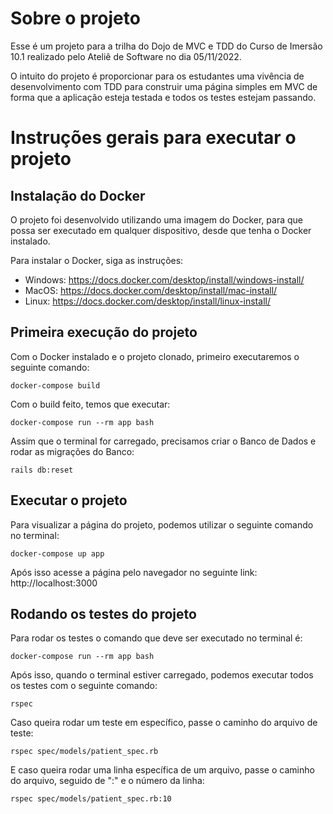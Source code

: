 # Sobre o projeto
Esse é um projeto para a trilha do Dojo de MVC e TDD do Curso de Imersão 10.1 realizado pelo Ateliê de Software no dia 05/11/2022.

O intuito do projeto é proporcionar para os estudantes uma vivência de desenvolvimento com TDD para construir uma página simples em MVC de forma que a aplicação esteja testada e todos os testes estejam passando.

# Instruções gerais para executar o projeto

## Instalação do Docker
O projeto foi desenvolvido utilizando uma imagem do Docker, para que possa ser executado em qualquer dispositivo, desde que tenha o Docker instalado.

Para instalar o Docker, siga as instruções:
- Windows: https://docs.docker.com/desktop/install/windows-install/
- MacOS: https://docs.docker.com/desktop/install/mac-install/
- Linux: https://docs.docker.com/desktop/install/linux-install/

## Primeira execução do projeto

Com o Docker instalado e o projeto clonado, primeiro executaremos o seguinte comando:
```
docker-compose build
```

Com o build feito, temos que executar:
```
docker-compose run --rm app bash
```

Assim que o terminal for carregado, precisamos criar o Banco de Dados e rodar as migrações do Banco:
```
rails db:reset
```

## Executar o projeto

Para visualizar a página do projeto, podemos utilizar o seguinte comando no terminal:
```
docker-compose up app
```

Após isso acesse a página pelo navegador no seguinte link: http://localhost:3000

## Rodando os testes do projeto

Para rodar os testes o comando que deve ser executado no terminal é:
```
docker-compose run --rm app bash
```

Após isso, quando o terminal estiver carregado, podemos executar todos os testes com o seguinte comando:
```
rspec
```

Caso queira rodar um teste em específico, passe o caminho do arquivo de teste:
```
rspec spec/models/patient_spec.rb
```

E caso queira rodar uma linha específica de um arquivo, passe o caminho do arquivo, seguido de ":" e o número da linha:
```
rspec spec/models/patient_spec.rb:10
```
